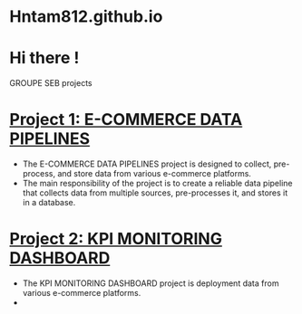 # Hntam812.github.io
# Hi there !

GROUPE SEB projects

# [Project 1: E-COMMERCE DATA PIPELINES](https://github.com/Hntam812/E-COMMERCE-DATA-PIPELINES.git) 
* The E-COMMERCE DATA PIPELINES project is designed to collect, pre-process, and store data from various e-commerce platforms.
* The main responsibility of the project is to create a reliable data pipeline that collects data from multiple sources, pre-processes it, and stores it in a database.

# [Project 2: KPI MONITORING DASHBOARD](https://github.com/Hntam812/KPI-MONITORING-DASHBOARD.git) 
* The KPI MONITORING DASHBOARD project is deployment data from various e-commerce platforms.
* 


